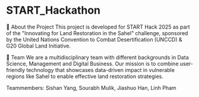 # START_Hackathon
📌 About the Project
This project is developed for START Hack 2025 as part of the "Innovating for Land Restoration in the Sahel" challenge, sponsored by the United Nations Convention to Combat Desertification (UNCCD) & G20 Global Land Initiative.

👥 Team
We are a multidisciplinary team with different backgrounds in Data Science, Management and Digital Business.
Our mission is to combine user-friendly technology that showcases data-driven impact in vulnerable regions like Sahel to enable effective land restoration strategies.

Teammembers: Sishan Yang, Sourabh Mulik, Jiashuo Han, Linh Pham